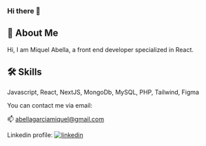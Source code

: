 ### Hi there 👋

## 🚀 About Me
Hi, I am Miquel Abella, a front end developer specialized in React.

## 🛠 Skills
Javascript, React, NextJS, MongoDb, MySQL, PHP, Tailwind, Figma

You can contact me via email:

📫 abellagarciamiquel@gmail.com

Linkedin profile:
[![linkedin](https://img.shields.io/badge/linkedin-0A66C2?style=for-the-badge&logo=linkedin&logoColor=white)](https://www.linkedin.com/in/miquel-abella-garcia-b64268217/)



